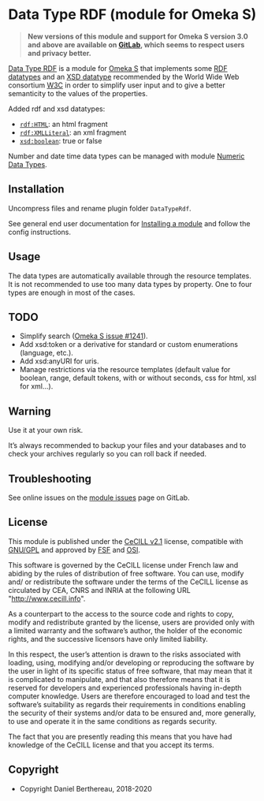 Data Type RDF (module for Omeka S)
==================================

> __New versions of this module and support for Omeka S version 3.0 and above
> are available on [GitLab], which seems to respect users and privacy better.__

[Data Type RDF] is a module for [Omeka S] that implements some [RDF datatypes]
and an [XSD datatype] recommended by the World Wide Web consortium [W3C] in
order to simplify user input and to give a better semanticity to the values of
the properties.

Added rdf and xsd datatypes:
- [`rdf:HTML`](https://www.w3.org/TR/rdf11-concepts/#section-html): an html fragment
- [`rdf:XMLLiteral`](https://www.w3.org/TR/rdf11-concepts/#section-XMLLiteral): an xml fragment
- [`xsd:boolean`](https://www.w3.org/TR/xmlschema11-2/#boolean): true or false

Number and date time data types can be managed with module [Numeric Data Types].


Installation
------------

Uncompress files and rename plugin folder `DataTypeRdf`.

See general end user documentation for [Installing a module] and follow the
config instructions.


Usage
-----

The data types are automatically available through the resource templates. It is
not recommended to use too many data types by property. One to four types are
enough in most of the cases.


TODO
----

- Simplify search ([Omeka S issue #1241]).
- Add xsd:token or a derivative for standard or custom enumerations (language, etc.).
- Add xsd:anyURI for uris.
- Manage restrictions via the resource templates (default value for boolean,
  range, default tokens, with or without seconds, css for html, xsl for xml…).


Warning
-------

Use it at your own risk.

It’s always recommended to backup your files and your databases and to check
your archives regularly so you can roll back if needed.


Troubleshooting
---------------

See online issues on the [module issues] page on GitLab.


License
-------

This module is published under the [CeCILL v2.1] license, compatible with
[GNU/GPL] and approved by [FSF] and [OSI].

This software is governed by the CeCILL license under French law and abiding by
the rules of distribution of free software. You can use, modify and/ or
redistribute the software under the terms of the CeCILL license as circulated by
CEA, CNRS and INRIA at the following URL "http://www.cecill.info".

As a counterpart to the access to the source code and rights to copy, modify and
redistribute granted by the license, users are provided only with a limited
warranty and the software’s author, the holder of the economic rights, and the
successive licensors have only limited liability.

In this respect, the user’s attention is drawn to the risks associated with
loading, using, modifying and/or developing or reproducing the software by the
user in light of its specific status of free software, that may mean that it is
complicated to manipulate, and that also therefore means that it is reserved for
developers and experienced professionals having in-depth computer knowledge.
Users are therefore encouraged to load and test the software’s suitability as
regards their requirements in conditions enabling the security of their systems
and/or data to be ensured and, more generally, to use and operate it in the same
conditions as regards security.

The fact that you are presently reading this means that you have had knowledge
of the CeCILL license and that you accept its terms.


Copyright
---------

* Copyright Daniel Berthereau, 2018-2020


[Data Type RDF]: https://gitlab.com/Daniel-KM/Omeka-S-module-DataTypeRdf
[Omeka S]: https://omeka.org/s
[Numeric Data Types]: https://github.com/omeka-s-modules/NumericDataTypes
[RDF datatypes]: https://www.w3.org/TR/rdf11-concepts/#section-Datatypes
[XSD datatype]: https://www.w3.org/TR/xmlschema11-2
[W3C]: https://www.w3.org
[installing a module]: http://dev.omeka.org/docs/s/user-manual/modules/#installing-modules
[Omeka S issue #1241]: https://github.com/omeka/omeka-s/issues/1241
[module issues]: https://gitlab.com/Daniel-KM/Omeka-S-module-DataTypeRdf/-/issues
[CeCILL v2.1]: https://www.cecill.info/licences/Licence_CeCILL_V2.1-en.html
[GNU/GPL]: https://www.gnu.org/licenses/gpl-3.0.html
[FSF]: https://www.fsf.org
[OSI]: http://opensource.org
[MIT]: https://github.com/sandywalker/webui-popover/blob/master/LICENSE.txt
[GitLab]: https://gitlab.com/Daniel-KM
[Daniel-KM]: https://gitlab.com/Daniel-KM "Daniel Berthereau"
